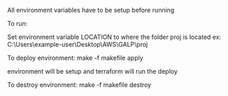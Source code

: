 
All environment variables have to be setup before running

To run:

Set environment variable LOCATION to where the folder proj is located
ex: C:\Users\example-user\Desktop\AWS\GALP\proj

To deploy environment:
make -f makefile apply

environment will be setup and terraform will run the deploy


To destroy environment:
make -f makefile destroy
